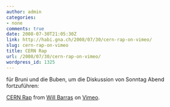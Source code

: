 ```yaml
---
author: admin
categories:
- none
comments: true
date: 2008-07-30T21:05:30Z
link: http://habi.gna.ch/2008/07/30/cern-rap-on-vimeo/
slug: cern-rap-on-vimeo
title: CERN Rap
url: /2008/07/30/cern-rap-on-vimeo/
wordpress_id: 1325
---
```


für Bruni und die Buben, um die Diskussion von Sonntag Abend fortzuführen: 

				  
[CERN Rap](http://www.vimeo.com/1431471?pg=embed&sec=1431471) from [Will Barras](http://www.vimeo.com/user640443?pg=embed&sec=1431471) on [Vimeo](http://vimeo.com?pg=embed&sec=1431471).
